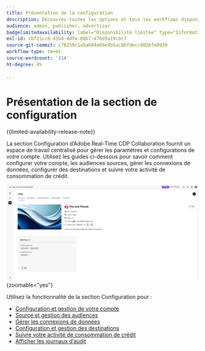 ```yaml
---
title: Présentation de la configuration
description: Découvrez toutes les options et tous les workflows disponibles dans la section de configuration d’Adobe Real-Time CDP Collaboration
audience: admin, publisher, advertiser
badgelimitedavailability: label="Disponibilité limitée" type="Informative" url="https://helpx.adobe.com/legal/product-descriptions/real-time-customer-data-platform-collaboration.html newtab=true"
exl-id: cbf21cc8-41b4-4dfe-88b7-47bd9a19cbc7
source-git-commit: c76259c1a5a684e69e4b5ac8bfdecc9026fe0939
workflow-type: tm+mt
source-wordcount: '114'
ht-degree: 4%

---
```


# Présentation de la section de configuration

{{limited-availability-release-note}}

La section Configuration d’Adobe Real-Time CDP Collaboration fournit un espace de travail centralisé pour gérer les paramètres et configurations de votre compte. Utilisez les guides ci-dessous pour savoir comment configurer votre compte, les audiences sources, gérer les connexions de données, configurer des destinations et suivre votre activité de consommation de crédit.

![Espace de travail de configuration d’un compte, donnant un aperçu de ses paramètres actuels.](/help/assets/setup/overview.png){zoomable="yes"}

Utilisez la fonctionnalité de la section Configuration pour :

* [Configuration et gestion de votre compte](/help/guide/setup/onboard-account.md)
* [Source et gestion des audiences](/help/guide/setup/onboard-audiences.md)
* [Gérer les connexions de données](/help/guide/setup/manage-data-connection.md)
* [Configuration et gestion des destinations](/help/guide/setup/manage-destinations.md)
* [Suivre votre activité de consommation de crédit](/help/guide/setup/my-activity.md)
* [Afficher les journaux d’audit](/help/guide/setup/audit-logs.md)
